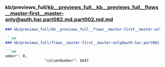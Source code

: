### kb/previews_full/kb__previews_full__kb__previews_full__flows__master-first__master-only@auth.har.part082.md.part002.md.md

```md
### kb/previews_full/kb__previews_full__flows__master-first__master-only@auth.har.part082.md.part002.md

```md
### kb/previews_full/flows__master-first__master-only@auth.har.part082.md (part 002)

```md
umber": 0,
                  "columnNumber": 6847
              
```

```

```

```
